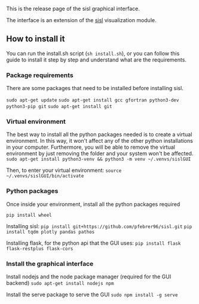This is the release page of the sisl graphical interface.

The interface is an extension of the [sisl](https://github.com/zerothi/sisl) visualization module.

How to install it
----

You can run the install.sh script (`sh install.sh`), or you can follow this guide to install it step by step and understand what are the requirements.
 
### Package requirements

There are some packages that need to be installed before installing sisl.

`sudo apt-get update`
`sudo apt-get install gcc gfortran python3-dev python3-pip git`
`sudo apt-get install git`

### Virtual environment

The best way to install all the python packages needed is to create a virtual environment.
In this way, it won't affect any of the other python installations in your computer.
Furthermore, you will be able to remove the virtual environment by just removing the folder and your system won't be affected.
`sudo apt-get install python3-venv && python3 -m venv ~/.venvs/sislGUI`

Then, to enter your virtual environment:
`source ~/.venvs/sislGUI/bin/activate`

### Python packages

Once inside your environment, install all the python packages required

`pip install wheel`

Installing sisl:
`pip install git+https://github.com/pfebrer96/sisl.git`
`pip install tqdm plotly pandas pathos`

Installing flask, for the python api that the GUI uses:
`pip install flask flask-restplus flask-cors`

###  Install the graphical interface

Install nodejs and the node package manager (required for the GUI backend)
`sudo apt-get install nodejs npm`

Install the serve package to serve the GUI
`sudo npm install -g serve`

